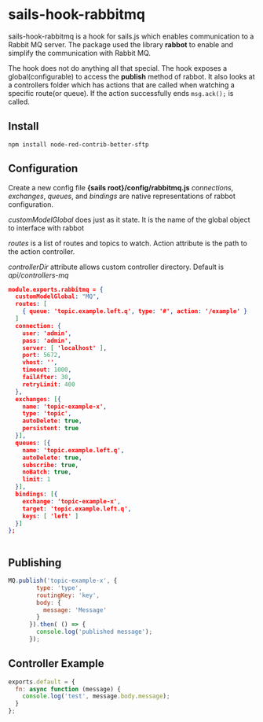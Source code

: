 # sails-hook-rabbitmq

sails-hook-rabbitmq is a hook for sails.js which enables communication to
a Rabbit MQ server. The package used the library **rabbot** to enable and
simplify the communication with Rabbit MQ.

The hook does not do anything all that special. The hook exposes a global(configurable)
to access the **publish** method of rabbot. It also looks at a controllers folder
which has actions that are called when watching a specific route(or queue). If the
action successfully ends ``` msg.ack(); ``` is called. 

Install
-------

    npm install node-red-contrib-better-sftp
    
Configuration
-------------

Create a new config file **{sails root}/config/rabbitmq.js**
_connections_, _exchanges_, _queues_, and _bindings_ are native representations
of rabbot configuration.
 
_customModelGlobal_ does just as it state. It is the name of the global object to 
interface with rabbot

_routes_ is a list of routes and topics to watch. Action attribute is the path
to the action controller. 

_controllerDir_ attribute allows custom controller directory. Default is _api/controllers-mq_
 

``` JSON
module.exports.rabbitmq = {
  customModelGlobal: "MQ",
  routes: [
    { queue: 'topic.example.left.q', type: '#', action: '/example' }
  ]
  connection: {
    user: 'admin',
    pass: 'admin',
    server: [ 'localhost' ],
    port: 5672,
    vhost: '',
    timeout: 1000,
    failAfter: 30,
    retryLimit: 400
  },
  exchanges: [{
    name: 'topic-example-x',
    type: 'topic',
    autoDelete: true,
    persistent: true
  }],
  queues: [{
    name: 'topic.example.left.q',
    autoDelete: true,
    subscribe: true,
    noBatch: true,
    limit: 1
  }],
  bindings: [{
    exchange: 'topic-example-x',
    target: 'topic.example.left.q',
    keys: [ 'left' ]
  }]
};
 
```        

Publishing
---------

``` javascript
MQ.publish('topic-example-x', {
        type: 'type',
        routingKey: 'key',
        body: {
          message: 'Message'
        }
      }).then( () => {
        console.log('published message');
      });
```

Controller Example
------------------

``` javascript
exports.default = {
  fn: async function (message) {
    console.log('test', message.body.message);
  }
};

```
